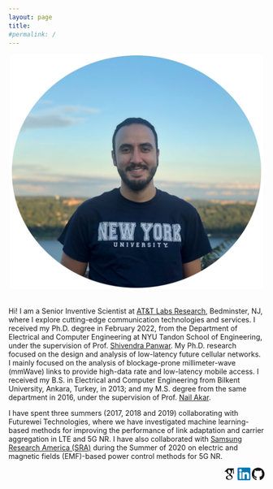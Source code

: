 ```yaml
---
layout: page
title:
#permalink: /
---
```

<div style="text-align:center"><img src="assets/images/caglarphoto2.jpg" width="500" style="text-align:center"></div>
<br />

Hi! I am a Senior Inventive Scientist at [AT&T Labs Research](https://about.att.com/sites/labs_research), Bedminster, NJ, where I explore cutting-edge communication technologies and services. I received my Ph.D. degree in February 2022, from the Department of Electrical and Computer Engineering at NYU Tandon School of Engineering, under the supervision of Prof. [Shivendra Panwar](https://engineering.nyu.edu/faculty/shivendra-panwar). My Ph.D. research focused on the design and analysis of low-latency future cellular networks. I mainly focused on the analysis of blockage-prone millimeter-wave (mmWave) links to provide high-data rate and low-latency mobile access. I received my B.S. in Electrical and Computer Engineering from Bilkent University, Ankara, Turkey, in 2013; and my M.S. degree from the same department in 2016, under the supervision of Prof. [Nail Akar](http://kilyos.ee.bilkent.edu.tr/~akar/).

I have spent three summers (2017, 2018 and 2019) collaborating with Futurewei Technologies, where we have investigated machine learning-based methods for improving the performance of link adaptation and carrier aggregation in LTE and 5G NR. I have also collaborated with [Samsung Research America (SRA)](https://www.sra.samsung.com/life-at-sra/) during the Summer of 2020 on electric and magnetic fields (EMF)-based power control methods for 5G NR.

[<img align="right" src="assets/images/githubicon.png" height="25">](https://github.com/caglartunc)
[<img align="right" src="assets/images/linkedinicon.png" height="25">](https://www.linkedin.com/in/caglar-tunc-6010ab59/)
[<img align="right" src="assets/images/scholaricon.png" height="25">](https://scholar.google.com/citations?user=BNw1IM8AAAAJ&hl=en)
